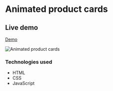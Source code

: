 # Animated product cards

## Live demo
[Demo](https://animated-product-cards.netlify.app/)

![Animated product cards](https://res.cloudinary.com/dgm9zfiuo/image/upload/v1698862289/Portfolio%20projects/view_wwq3bf.png)

### Technologies used
* HTML
* CSS
* JavaScript
